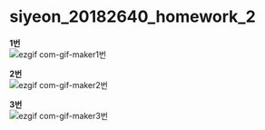 # siyeon_20182640_homework_2

**1번**</br>
![ezgif com-gif-maker1번](https://user-images.githubusercontent.com/93849755/143671108-5f1b2a86-614a-4771-8a87-2e6dddfbbfff.gif)


**2번**</br>
![ezgif com-gif-maker2번](https://user-images.githubusercontent.com/93849755/143671134-4d9e17d5-487a-4604-b16b-5fc03c30a053.gif)


**3번**</br>
![ezgif com-gif-maker3번](https://user-images.githubusercontent.com/93849755/143671138-0f1cdb76-6ef4-4d85-9fa1-cc66147328d5.gif)
